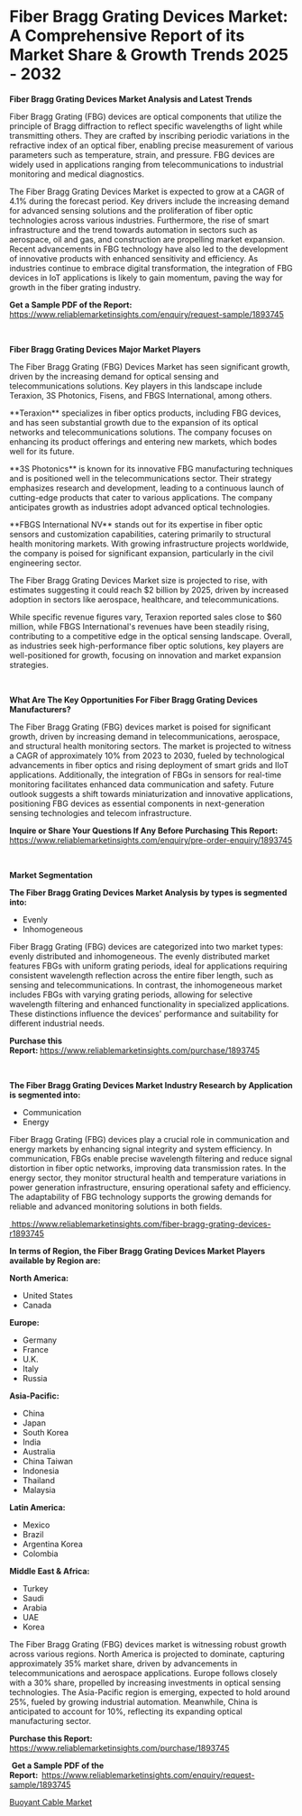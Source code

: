 <p><h1>Fiber Bragg Grating Devices Market: A Comprehensive Report of its Market Share & Growth Trends 2025 - 2032</h1></p><p><strong>Fiber Bragg Grating Devices Market Analysis and Latest Trends</strong></p>
<p><p>Fiber Bragg Grating (FBG) devices are optical components that utilize the principle of Bragg diffraction to reflect specific wavelengths of light while transmitting others. They are crafted by inscribing periodic variations in the refractive index of an optical fiber, enabling precise measurement of various parameters such as temperature, strain, and pressure. FBG devices are widely used in applications ranging from telecommunications to industrial monitoring and medical diagnostics.</p><p>The Fiber Bragg Grating Devices Market is expected to grow at a CAGR of 4.1% during the forecast period. Key drivers include the increasing demand for advanced sensing solutions and the proliferation of fiber optic technologies across various industries. Furthermore, the rise of smart infrastructure and the trend towards automation in sectors such as aerospace, oil and gas, and construction are propelling market expansion. Recent advancements in FBG technology have also led to the development of innovative products with enhanced sensitivity and efficiency. As industries continue to embrace digital transformation, the integration of FBG devices in IoT applications is likely to gain momentum, paving the way for growth in the fiber grating industry.</p></p>
<p><strong>Get a Sample PDF of the Report:&nbsp;</strong> <a href="https://www.reliablemarketinsights.com/enquiry/request-sample/1893745?utm_campaign=2209&utm_medium=2&utm_source=Github&utm_content=ia&utm_term=08042025&utm_id=fiber-bragg-grating-devices">https://www.reliablemarketinsights.com/enquiry/request-sample/1893745</a></p>
<p>&nbsp;</p>
<p><strong>Fiber Bragg Grating Devices Major Market Players</strong></p>
<p><p>The Fiber Bragg Grating (FBG) Devices Market has seen significant growth, driven by the increasing demand for optical sensing and telecommunications solutions. Key players in this landscape include Teraxion, 3S Photonics, Fisens, and FBGS International, among others.</p><p>**Teraxion** specializes in fiber optics products, including FBG devices, and has seen substantial growth due to the expansion of its optical networks and telecommunications solutions. The company focuses on enhancing its product offerings and entering new markets, which bodes well for its future.</p><p>**3S Photonics** is known for its innovative FBG manufacturing techniques and is positioned well in the telecommunications sector. Their strategy emphasizes research and development, leading to a continuous launch of cutting-edge products that cater to various applications. The company anticipates growth as industries adopt advanced optical technologies.</p><p>**FBGS International NV** stands out for its expertise in fiber optic sensors and customization capabilities, catering primarily to structural health monitoring markets. With growing infrastructure projects worldwide, the company is poised for significant expansion, particularly in the civil engineering sector.</p><p>The Fiber Bragg Grating Devices Market size is projected to rise, with estimates suggesting it could reach $2 billion by 2025, driven by increased adoption in sectors like aerospace, healthcare, and telecommunications.</p><p>While specific revenue figures vary, Teraxion reported sales close to $60 million, while FBGS International's revenues have been steadily rising, contributing to a competitive edge in the optical sensing landscape. Overall, as industries seek high-performance fiber optic solutions, key players are well-positioned for growth, focusing on innovation and market expansion strategies.</p></p>
<p>&nbsp;</p>
<p><strong>What Are The Key Opportunities For Fiber Bragg Grating Devices Manufacturers?</strong></p>
<p><p>The Fiber Bragg Grating (FBG) devices market is poised for significant growth, driven by increasing demand in telecommunications, aerospace, and structural health monitoring sectors. The market is projected to witness a CAGR of approximately 10% from 2023 to 2030, fueled by technological advancements in fiber optics and rising deployment of smart grids and IIoT applications. Additionally, the integration of FBGs in sensors for real-time monitoring facilitates enhanced data communication and safety. Future outlook suggests a shift towards miniaturization and innovative applications, positioning FBG devices as essential components in next-generation sensing technologies and telecom infrastructure.</p></p>
<p><strong>Inquire or Share Your Questions If Any Before Purchasing This Report:</strong> <a href="https://www.reliablemarketinsights.com/enquiry/pre-order-enquiry/1893745?utm_campaign=2209&utm_medium=2&utm_source=Github&utm_content=ia&utm_term=08042025&utm_id=fiber-bragg-grating-devices">https://www.reliablemarketinsights.com/enquiry/pre-order-enquiry/1893745</a></p>
<p>&nbsp;</p>
<p><strong>Market Segmentation</strong></p>
<p><strong>The Fiber Bragg Grating Devices Market Analysis by types is segmented into:</strong></p>
<p><ul><li>Evenly</li><li>Inhomogeneous</li></ul></p>
<p><p>Fiber Bragg Grating (FBG) devices are categorized into two market types: evenly distributed and inhomogeneous. The evenly distributed market features FBGs with uniform grating periods, ideal for applications requiring consistent wavelength reflection across the entire fiber length, such as sensing and telecommunications. In contrast, the inhomogeneous market includes FBGs with varying grating periods, allowing for selective wavelength filtering and enhanced functionality in specialized applications. These distinctions influence the devices' performance and suitability for different industrial needs.</p></p>
<p><strong>Purchase this Report:&nbsp;</strong><a href="https://www.reliablemarketinsights.com/purchase/1893745?utm_campaign=2209&utm_medium=2&utm_source=Github&utm_content=ia&utm_term=08042025&utm_id=fiber-bragg-grating-devices">https://www.reliablemarketinsights.com/purchase/1893745</a></p>
<p>&nbsp;</p>
<p><strong>The Fiber Bragg Grating Devices Market Industry Research by Application is segmented into:</strong></p>
<p><ul><li>Communication</li><li>Energy</li></ul></p>
<p><p>Fiber Bragg Grating (FBG) devices play a crucial role in communication and energy markets by enhancing signal integrity and system efficiency. In communication, FBGs enable precise wavelength filtering and reduce signal distortion in fiber optic networks, improving data transmission rates. In the energy sector, they monitor structural health and temperature variations in power generation infrastructure, ensuring operational safety and efficiency. The adaptability of FBG technology supports the growing demands for reliable and advanced monitoring solutions in both fields.</p></p>
<p><a href="https://www.reliablemarketinsights.com/fiber-bragg-grating-devices-r1893745?utm_campaign=2209&utm_medium=2&utm_source=Github&utm_content=ia&utm_term=08042025&utm_id=fiber-bragg-grating-devices">&nbsp;https://www.reliablemarketinsights.com/fiber-bragg-grating-devices-r1893745</a></p>
<p><strong>In terms of Region, the Fiber Bragg Grating Devices Market Players available by Region are:</strong></p>
<p>
    <p> <strong> North America: </strong>
        <ul>
            <li>United States</li>
            <li>Canada</li>
        </ul>
        </p> 
    <p> <strong> Europe: </strong>
        <ul>
            <li>Germany</li>
            <li>France</li>
            <li>U.K.</li>
            <li>Italy</li>
            <li>Russia</li>
        </ul>
        </p> 
    <p> <strong> Asia-Pacific: </strong>
        <ul>
            <li>China</li>
            <li>Japan</li>
            <li>South Korea</li>
            <li>India</li>
            <li>Australia</li>
            <li>China Taiwan</li>
            <li>Indonesia</li>
            <li>Thailand</li>
            <li>Malaysia</li>
        </ul>
        </p> 
    <p> <strong> Latin America: </strong>
        <ul>
            <li>Mexico</li>
            <li>Brazil</li>
            <li>Argentina Korea</li>
            <li>Colombia</li>
        </ul>
        </p> 
    <p> <strong> Middle East & Africa: </strong>
        <ul>
            <li>Turkey</li>
            <li>Saudi</li>
            <li>Arabia</li>
            <li>UAE</li>
            <li>Korea</li>
        </ul>
    </p>
    </p>
<p><p>The Fiber Bragg Grating (FBG) devices market is witnessing robust growth across various regions. North America is projected to dominate, capturing approximately 35% market share, driven by advancements in telecommunications and aerospace applications. Europe follows closely with a 30% share, propelled by increasing investments in optical sensing technologies. The Asia-Pacific region is emerging, expected to hold around 25%, fueled by growing industrial automation. Meanwhile, China is anticipated to account for 10%, reflecting its expanding optical manufacturing sector.</p></p>
<p><strong>Purchase this Report: </strong><a href="https://www.reliablemarketinsights.com/purchase/1893745?utm_campaign=2209&utm_medium=2&utm_source=Github&utm_content=ia&utm_term=08042025&utm_id=fiber-bragg-grating-devices">https://www.reliablemarketinsights.com/purchase/1893745</a></p>
<p>&nbsp;<strong>Get a Sample PDF of the Report:&nbsp;&nbsp;</strong><a href="https://www.reliablemarketinsights.com/enquiry/request-sample/1893745?utm_campaign=2209&utm_medium=2&utm_source=Github&utm_content=ia&utm_term=08042025&utm_id=fiber-bragg-grating-devices">https://www.reliablemarketinsights.com/enquiry/request-sample/1893745</a></p>
<p><strong></strong></p>
<p><p><a href="https://github.com/nicoletavirag/Market-Research-Report-List-5/blob/main/buoyant-cable-market.md?utm_campaign=2209&utm_medium=2&utm_source=Github&utm_content=ia&utm_term=08042025&utm_id=fiber-bragg-grating-devices">Buoyant Cable Market</a></p></p>